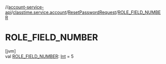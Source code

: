 //[account-service-api](../../../index.md)/[classtime.service.account](../index.md)/[ResetPasswordRequest](index.md)/[ROLE_FIELD_NUMBER](-r-o-l-e_-f-i-e-l-d_-n-u-m-b-e-r.md)

# ROLE_FIELD_NUMBER

[jvm]\
val [ROLE_FIELD_NUMBER](-r-o-l-e_-f-i-e-l-d_-n-u-m-b-e-r.md): [Int](https://kotlinlang.org/api/latest/jvm/stdlib/kotlin/-int/index.html) = 5
